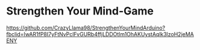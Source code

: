 # Strengthen Your Mind-Game
https://github.com/CrazyLlama98/StrengthenYourMindArduino?fbclid=IwAR1fP8I7yFtNvPclFvGURb4ffjLDDOtlm1OhAKUystAqlk3lzoH2jeMAENY
